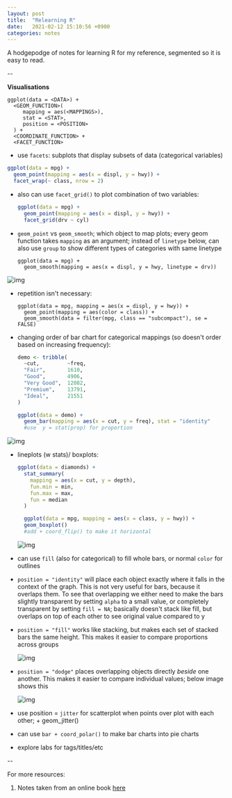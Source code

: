 ```yaml
---
layout: post
title:  "Relearning R"
date:   2021-02-12 15:10:56 +0900
categories: notes
---
```


A hodgepodge of notes for learning R for my reference, segmented so it is easy to read.

<!-- more -->

--

**Visualisations**

```
ggplot(data = <DATA>) + 
  <GEOM_FUNCTION>(
     mapping = aes(<MAPPINGS>),
     stat = <STAT>, 
     position = <POSITION>
  ) +
  <COORDINATE_FUNCTION> +
  <FACET_FUNCTION>
```

- use `facets`: subplots that display subsets of data (categorical variables)

```R
ggplot(data = mpg) + 
  geom_point(mapping = aes(x = displ, y = hwy)) + 
  facet_wrap(~ class, nrow = 2)
```

- also can use `facet_grid()` to plot combination of two variables:

  ```R
  ggplot(data = mpg) + 
    geom_point(mapping = aes(x = displ, y = hwy)) + 
    facet_grid(drv ~ cyl)
  ```

- `geom_point` vs `geom_smooth`; which object to map plots; every geom function takes `mapping` as an argument; instead of `linetype` below, can also use `group` to show different types of categories with same linetype

  ```
  ggplot(data = mpg) + 
    geom_smooth(mapping = aes(x = displ, y = hwy, linetype = drv))
  ```

![img](https://d33wubrfki0l68.cloudfront.net/f6d3025401c2bf94d85e1871ea67cddf48b52504/31750/visualize_files/figure-html/unnamed-chunk-19-1.png)

- repetition isn't necessary:

  ```
  ggplot(data = mpg, mapping = aes(x = displ, y = hwy)) + 
    geom_point(mapping = aes(color = class)) + 
    geom_smooth(data = filter(mpg, class == "subcompact"), se = FALSE)
  ```

- changing order of bar chart for categorical mappings (so doesn't order based on increasing frequency):

  ```R
  demo <- tribble(
    ~cut,         ~freq,
    "Fair",       1610,
    "Good",       4906,
    "Very Good",  12082,
    "Premium",    13791,
    "Ideal",      21551
  )
  
  ggplot(data = demo) +
    geom_bar(mapping = aes(x = cut, y = freq), stat = "identity"
    #use  y = stat(prop) for proportion
  ```

![img](https://d33wubrfki0l68.cloudfront.net/81c814ab218bb1c7755393ff5800dc4331fdcf95/99bbd/visualize_files/figure-html/unnamed-chunk-32-1.png)

- lineplots (w stats)/ boxplots:

  ```R
  ggplot(data = diamonds) + 
    stat_summary(
      mapping = aes(x = cut, y = depth),
      fun.min = min,
      fun.max = max,
      fun = median
    )
  
    ggplot(data = mpg, mapping = aes(x = class, y = hwy)) + 
    geom_boxplot() 
    #add + coord_flip() to make it horizontal
  ```

  ![img](https://d33wubrfki0l68.cloudfront.net/4f7c8830283cb7009346ed85a8196b06959f5abd/78175/visualize_files/figure-html/unnamed-chunk-34-1.png)

- can use `fill` (also for categorical) to fill whole bars, or normal `color` for outlines

- `position = "identity"` will place each object exactly where it falls in the context of the graph. This is not very useful for bars, because it overlaps them. To see that overlapping we either need to make the bars slightly transparent by setting `alpha` to a small value, or completely transparent by setting `fill = NA`; basically doesn't stack like fill, but overlaps on top of each other to see original value compared to y

- `position = "fill"` works like stacking, but makes each set of stacked bars the same height. This makes it easier to compare proportions across groups

  ![img](https://d33wubrfki0l68.cloudfront.net/b714164c434b166e783ee626f26a0272e21d77c3/b0cb0/visualize_files/figure-html/unnamed-chunk-39-1.png)

- `position = "dodge"` places overlapping objects directly *beside* one another. This makes it easier to compare individual values; below image shows this

  ![img](https://d33wubrfki0l68.cloudfront.net/df1b0254da67bacb41a51381d310864d3a5a7dc7/10834/visualize_files/figure-html/unnamed-chunk-40-1.png)

- use position = `jitter` for scatterplot when points over plot with each other; + geom_jitter()
- can use `bar + coord_polar()` to make bar charts into pie charts
- explore labs for tags/titles/etc

--

For more resources:

1. Notes taken from an online book [here](https://r4ds.had.co.nz/index.html)

   
